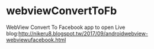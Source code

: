 # webviewConvertToFb
WebView Convert To Facebook app to open Live
blog:http://nikeru8.blogspot.tw/2017/09/androidwebview-webviewufacebook.html
